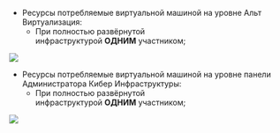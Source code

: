 - Ресурсы потребляемые виртуальной машиной на уровне Альт Виртуализация:
    - При полностью развёрнутой инфраструктурой **ОДНИМ** участником;

![](https://sysahelper.ru/pluginfile.php/935/mod_page/content/1/image.png)

- Ресурсы потребляемые виртуальной машиной на уровне панели Администратора Кибер Инфраструктуры:
    - При полностью развёрнутой инфраструктурой **ОДНИМ** участником;

![](https://sysahelper.ru/pluginfile.php/935/mod_page/content/1/image%20%281%29.png)